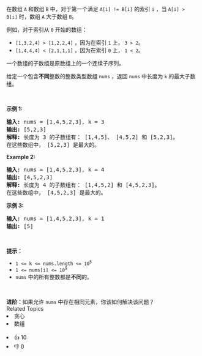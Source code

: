 <p>在数组 <code>A</code> 和数组 <code>B</code> 中，对于第一个满足 <code>A[i] != B[i]</code> 的索引 <code>i</code> ，当 <code>A[i] &gt; B[i]</code> 时，数组 <code>A</code> 大于数组 <code>B</code>。</p>

<p>例如，对于索引从 <code>0</code> 开始的数组：</p>

<ul>
	<li><code>[1,3,2,4] &gt; [1,2,2,4]</code> ，因为在索引 <code>1</code> 上， <code>3 &gt; 2</code>。</li>
	<li><code>[1,4,4,4] &lt; [2,1,1,1]</code> ，因为在索引 <code>0</code> 上， <code>1 &lt; 2</code>。</li>
</ul>

<p>一个数组的子数组是原数组上的一个连续子序列。</p>

<p>给定一个包含<strong>不同</strong>整数的整数类型数组 <code>nums</code> ，返回 <code>nums</code> 中长度为 <code>k</code> 的最大子数组。</p>

<p> </p>

<p><b>示例 1:</b></p>

<pre><strong>输入:</strong> nums = [1,4,5,2,3], k = 3
<strong>输出:</strong> [5,2,3]
<strong>解释:</strong> 长度为 3 的子数组有： [1,4,5]、 [4,5,2] 和 [5,2,3]。
在这些数组中， [5,2,3] 是最大的。</pre>

<p><strong>Example 2:</strong></p>

<pre><strong>输入:</strong> nums = [1,4,5,2,3], k = 4
<strong>输出:</strong> [4,5,2,3]
<strong>解释:</strong> 长度为 4 的子数组有： [1,4,5,2] 和 [4,5,2,3]。
在这些数组中， [4,5,2,3] 是最大的。</pre>

<p><strong>示例 3:</strong></p>

<pre><strong>输入:</strong> nums = [1,4,5,2,3], k = 1
<strong>输出:</strong> [5]
</pre>

<p> </p>

<p><strong>提示：</strong></p>

<ul>
	<li><code>1 &lt;= k &lt;= nums.length &lt;= 10<sup>5</sup></code></li>
	<li><code>1 &lt;= nums[i] &lt;= 10<sup>9</sup></code></li>
	<li><code>nums</code> 中的所有整数都是<strong>不同</strong>的。</li>
</ul>

<p> </p>
<b>进阶：</b>如果允许 <code>nums</code> 中存在相同元素，你该如何解决该问题？<div><div>Related Topics</div><div><li>贪心</li><li>数组</li></div></div><br><div><li>👍 10</li><li>👎 0</li></div>